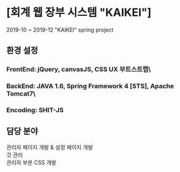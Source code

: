 # [회계 웹 장부 시스템 "KAIKEI"]
2019-10 ~ 2019-12 "KAIKEI" spring project

## 환경 설정
### FrontEnd: jQuery, canvasJS, CSS UX 부트스트랩\
### BackEnd: JAVA 1.6, Spring Framework 4 [STS], Apache Tomcat7\
### Encoding: SHIT-JS

## 담당 분야
관리자 페이지 개발 & 설정 페이지 개발\
깃 관리\
관리자 부분 CSS 개발

